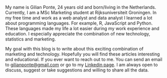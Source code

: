 My name is Gilian Ponte, 24 years old and born/living in the Netherlands. Currently, I am a MSc Marketing student at Rijksuniversiteit Groningen. In my free time and work as a web analyst and data analyst I learned a lot about programming languages. For example, R, JavaScript and Python. These languages made my life a lot easier during my work experience and education. I especially appreciate the combination of new technology, statistics and marketing.

My goal with this blog is to write about this exciting combination of marketing and technology. Hopefully you will find these articles interesting and educational. If you ever want to reach out to me. You can send an email to gilianponte@gmail.com or go to my [Linkedin page](https://www.linkedin.com/in/gilianponte/). I am always open to discuss, suggest or take suggestions and willing to share all the data.
